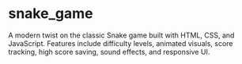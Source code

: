 # snake_game
A modern twist on the classic Snake game built with HTML, CSS, and JavaScript. Features include difficulty levels, animated visuals, score tracking, high score saving, sound effects, and responsive UI.
